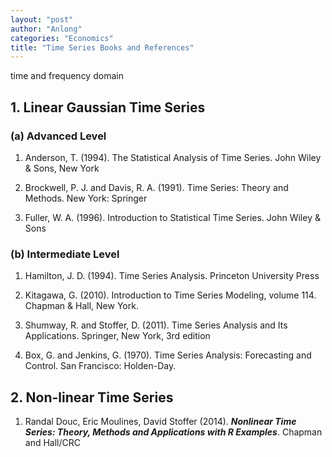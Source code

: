 ```yaml
---
layout: "post"
author: "Anlong"
categories: "Economics"
title: "Time Series Books and References"
---
```

time and frequency domain
## 1. Linear Gaussian Time Series

### (a) Advanced Level
1. Anderson, T. (1994). The Statistical Analysis of Time Series. John Wiley & Sons, New York

2. Brockwell, P. J. and Davis, R. A. (1991). Time Series: Theory and Methods. New York: Springer

3. Fuller, W. A. (1996). Introduction to Statistical Time Series. John Wiley & Sons

### (b) Intermediate Level 
1. Hamilton, J. D. (1994). Time Series Analysis. Princeton University Press

2. Kitagawa, G. (2010). Introduction to Time Series Modeling, volume 114. Chapman & Hall, New York.

3. Shumway, R. and Stoffer, D. (2011). Time Series Analysis and Its Applications. Springer, New York, 3rd edition

4. Box, G. and Jenkins, G. (1970). Time Series Analysis: Forecasting and Control. San Francisco: Holden-Day.

## 2. Non-linear Time Series
1. Randal Douc, Eric Moulines, David Stoffer (2014). ___Nonlinear Time Series: Theory, Methods and Applications with R Examples___. Chapman and Hall/CRC

